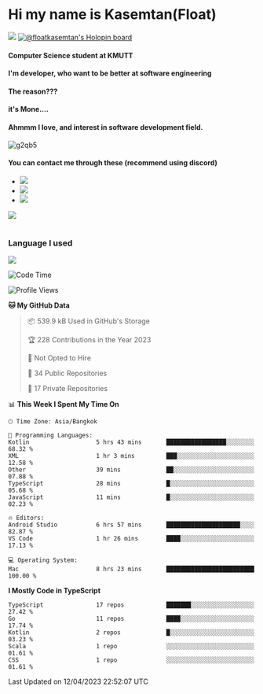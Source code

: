 # Hi my name is Kasemtan(Float)
![](https://64.media.tumblr.com/9c2a8f831efe8da556ffbf89cebb52c9/b86c1ab833a37e32-93/s1280x1920/d000dc22f75df64be2bc150f5fa69c4f6df6bb07.gifv)
[![@floatkasemtan's Holopin board](https://holopin.me/floatkasemtan)](https://holopin.io/@floatkasemtan)
#### Computer Science student at KMUTT
#### I'm developer, who want to be better at software engineering
#### The reason???
#### it's Mone.... 
#### Ahmmm I love, and interest in software development field.
![g2qb5](https://user-images.githubusercontent.com/69688279/175812510-9235eaf7-72f7-40d3-b163-56efa9aa5c6b.gif)

#### You can contact me through these (recommend using discord)
- [![](https://img.shields.io/badge/Discord-5865F2?logo=Discord&logoColor=white)](https://discordapp.com/users/278155096225742848)
- [![](https://img.shields.io/badge/Facebook-1877F2?logo=facebook&logoColor=white)](https://www.facebook.com/float.teavasirichokchai/)
- [![](https://img.shields.io/badge/linkedin-0A66C2?logo=linkedin&logoColor=white)](https://www.linkedin.com/in/floatkasemtan/)

[![](https://github-readme-stats.vercel.app/api?username=FloatKasemtan&show_icons=true&theme=nightowl)]()
#
### Language I used
[![](https://github-readme-stats.vercel.app/api/top-langs/?username=FloatKasemtan&layout=compact&theme=nightowl)]()
<!--START_SECTION:waka-->
![Code Time](http://img.shields.io/badge/Code%20Time-1%2C054%20hrs%2033%20mins-blue)

![Profile Views](http://img.shields.io/badge/Profile%20Views-6-blue)

**🐱 My GitHub Data** 

> 📦 539.9 kB Used in GitHub's Storage 
 > 
> 🏆 228 Contributions in the Year 2023
 > 
> 🚫 Not Opted to Hire
 > 
> 📜 34 Public Repositories 
 > 
> 🔑 17 Private Repositories 
 > 
📊 **This Week I Spent My Time On** 

```text
🕑︎ Time Zone: Asia/Bangkok

💬 Programming Languages: 
Kotlin                   5 hrs 43 mins       █████████████████░░░░░░░░   68.32 % 
XML                      1 hr 3 mins         ███░░░░░░░░░░░░░░░░░░░░░░   12.58 % 
Other                    39 mins             ██░░░░░░░░░░░░░░░░░░░░░░░   07.88 % 
TypeScript               28 mins             █░░░░░░░░░░░░░░░░░░░░░░░░   05.68 % 
JavaScript               11 mins             █░░░░░░░░░░░░░░░░░░░░░░░░   02.23 % 

🔥 Editors: 
Android Studio           6 hrs 57 mins       █████████████████████░░░░   82.87 % 
VS Code                  1 hr 26 mins        ████░░░░░░░░░░░░░░░░░░░░░   17.13 % 

💻 Operating System: 
Mac                      8 hrs 23 mins       █████████████████████████   100.00 % 
```

**I Mostly Code in TypeScript** 

```text
TypeScript               17 repos            ███████░░░░░░░░░░░░░░░░░░   27.42 % 
Go                       11 repos            ████░░░░░░░░░░░░░░░░░░░░░   17.74 % 
Kotlin                   2 repos             █░░░░░░░░░░░░░░░░░░░░░░░░   03.23 % 
Scala                    1 repo              ░░░░░░░░░░░░░░░░░░░░░░░░░   01.61 % 
CSS                      1 repo              ░░░░░░░░░░░░░░░░░░░░░░░░░   01.61 % 
```




 Last Updated on 12/04/2023 22:52:07 UTC
<!--END_SECTION:waka-->
<!--
**FloatKasemtan/FloatKasemtan** is a ✨ _special_ ✨ repository because its `README.md` (this file) appears on your GitHub profile.

Here are some ideas to get you started:

- 🔭 I’m currently working on ...
- 🌱 I’m currently learning ...
- 👯 I’m looking to collaborate on ...
- 🤔 I’m looking for help with ...
- 💬 Ask me about ...
- 📫 How to reach me: ...
- 😄 Pronouns: ...
- ⚡ Fun fact: ...
-->
